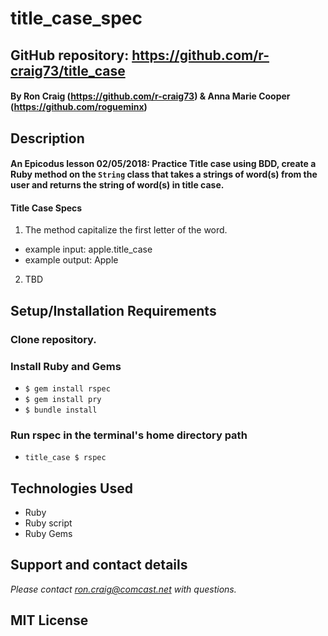 # title_case_spec

## GitHub repository: https://github.com/r-craig73/title_case

#### By Ron Craig (https://github.com/r-craig73) & Anna Marie Cooper (https://github.com/rogueminx)

## Description
#### An Epicodus lesson 02/05/2018: Practice Title case using BDD, create a Ruby method on the `String` class that takes a strings of word(s) from the user and returns the string of word(s) in title case.

#### Title Case Specs
1. The method capitalize the first letter of the word.
  * example input: apple.title_case
  * example output: Apple
2. TBD

## Setup/Installation Requirements
### Clone repository.
### Install Ruby and Gems
* `$ gem install rspec`
* `$ gem install pry`
* `$ bundle install`
### Run rspec in the terminal's home directory path
* `title_case $ rspec`

## Technologies Used
* Ruby
* Ruby script
* Ruby Gems

## Support and contact details
_Please contact ron.craig@comcast.net with questions._

## MIT License